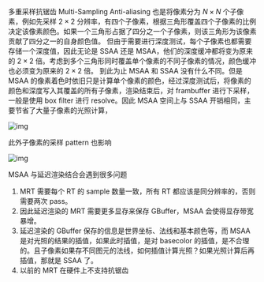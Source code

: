 多重采样抗锯齿 $\text{Multi-Sampling Anti-aliasing}$ 也是将像素分为 $N \times N$ 个子像素，例如先采样 $2 \times 2$ 分辨率，有四个子像素，根据三角形覆盖四个子像素的比例决定该像素颜色。如果一个三角形占据了四分之一个子像素，则该三角形为该像素贡献了四分之一的自身颜色值。
但由于需要进行深度测试，每个子像素也都需要存储一个深度值，因此无论是 SSAA 还是 MSAA，他们的深度缓冲都将变为原来的 $2 \times 2$ 倍。考虑到多个三角形同时覆盖单个像素的不同子像素的情况，颜色缓冲也必须变为原来的 $2 \times 2$ 倍。
到此为止 MSAA 和 SSAA 没有什么不同。但是 MSAA 的像素着色时依旧只是计算单个像素的颜色，经过深度测试后，将像素的颜色和深度写入其覆盖的所有子像素，渲染结束后，对 frambuffer 进行下采样，一般是使用 box filter 进行 resolve。因此 MSAA 空间上与 SSAA 开销相同，主要节省了大量子像素的光照计算，

![img](v2-4230825a77029832fe9ee2a63ce43273_720w.webp)

此外子像素的采样 pattern 也影响

![img](v2-10a2b17ab6f4fd57750feb5b8fcadf52_720w.webp)


MSAA 与延迟渲染结合会遇到很多问题
1. MRT 需要每个 RT 的 sample 数量一致，所有 RT 都应该是同分辨率的，否则需要两次 pass。
2. 因此延迟渲染的 MRT 需要更多显存来保存 GBuffer，MSAA 会使得显存带宽暴增。
3. 延迟渲染的 GBuffer 保存的信息是世界坐标、法线和基本颜色等，而 MSAA 是对光照的结果的插值，如果此时插值，是对 basecolor 的插值，是不合理的。且子像素如果存不同图元的法线，如何插值计算光照？如果光照计算后再插值，那就是 SSAA 了。
4. 以前的 MRT 在硬件上不支持抗锯齿
